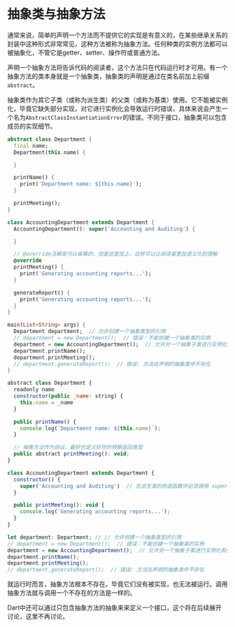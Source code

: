 # 抽象类与抽象方法

通常来说，简单的声明一个方法而不提供它的实现是有意义的，在某些继承关系的封装中这种形式非常常见，这种方法被称为抽象方法。任何种类的实例方法都可以被抽象化，不管它是getter、setter、操作符或普通方法。    

声明一个抽象方法将告诉代码的阅读者，这个方法只在代码运行时才可用。有一个抽象方法的类本身就是一个抽象类，抽象类的声明是通过在类名前加上前缀`abstract`。    

抽象类作为其它子类（或称为派生类）的父类（或称为基类）使用。它不能被实例化，毕竟它缺失部分实现，对它进行实例化会导致运行时错误，具体来说会产生一个名为`AbstractClassInstantiationError`的错误。不同于接口，抽象类可以包含成员的实现细节。   

<!--sec data-title="Dart" data-id="section1" data-show=true ces-->
```dart
abstract class Department {
  final name;
  Department(this.name) {

  }

  printName() {
    print('Department name: ${this.name}');
  }

  printMeeting();
}

class AccountingDepartment extends Department {
  AccountingDepartment(): super('Accounting and Auditing') {

  }

  // @override注解是可以省略的，但是还是加上，这样可以让阅读者更加语义化的理解
  @override
  printMeeting() {
    print('Generating accounting reports...');
  }

  generateReport() {
    print('Generating accounting reports...');
  }
}

main(List<String> args) {
  Department department;  // 允许创建一个抽象类型的引用
  // department = new Department();  // 错误：不能创建一个抽象类的实例
  department = new AccountingDepartment();  // 允许对一个抽象子类进行实例化和引用赋值
  department.printName();
  department.printMeeting();
  // department.generateReport();  // 错误: 方法在声明的抽象类中不存在
}
```
<!--endsec-->

<!--sec data-title="TypeScript" data-id="section2" data-show=true data-collapse=false ces-->
```javascript
abstract class Department {
  readonly name
  constructor(public _name: string) {
    this.name = _name
  }

  public printName() {
    console.log(`Department name: ${this.name}`);
  }

  // 抽象方法作为协议，最好也定义好你的预期返回类型
  public abstract printMeeting(): void;
}

class AccountingDepartment extends Department {
  constructor() {
    super('Accounting and Auditing')  // 在派生类的构造函数中必须调用 super()
  }

  public printMeeting(): void {
    console.log('Generating accounting reports...');
  }
}

let department: Department; // // 允许创建一个抽象类型的引用
// department = new Department();  // 错误：不能创建一个抽象类的实例
department = new AccountingDepartment();  // 允许对一个抽象子类进行实例化和引用赋值
department.printName();
department.printMeeting();
// department.generateReport();  // 错误: 方法在声明的抽象类中不存在

```
<!--endsec-->

就运行时而言，抽象方法根本不存在。毕竟它们没有被实现，也无法被运行。调用抽象方法就与调用一个不存在的方法是一样的。    

Dart中还可以通过只包含抽象方法的抽象来来定义一个接口，这个将在后续展开讨论，这里不再讨论。   
